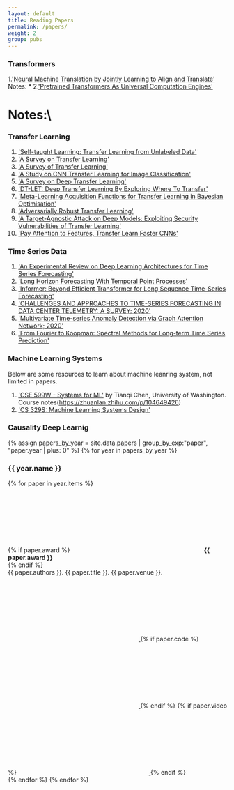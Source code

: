 ```yaml
---
layout: default
title: Reading Papers
permalink: /papers/
weight: 2
group: pubs
---
```

### Transformers
1.['Neural Machine Translation by Jointly Learning to Align and Translate'](https://arxiv.org/abs/1409.0473)
Notes:
*
2.['Pretrained Transformers As Universal Computation Engines'](https://arxiv.org/pdf/2103.05247.pdf)
# Notes:\

### Transfer Learning
1. ['Self-taught Learning: Transfer Learning from Unlabeled Data'](https://dl.acm.org/doi/pdf/10.1145/1273496.1273592)
2. ['A Survey on Transfer Learning'](http://home.cse.ust.hk/~qyang/Docs/2009/tkde_transfer_learning.pdf)
3. ['A Survey of Transfer Learning'](https://journalofbigdata.springeropen.com/track/pdf/10.1186/s40537-016-0043-6.pdf)
4. ['A Study on CNN Transfer Learning for Image Classification'](https://cs.aston.ac.uk/~fariad/publications/MH-JB-DF@UKCI18.pdf)
5. ['A Survey on Deep Transfer Learning'](https://arxiv.org/abs/1808.01974)
6. ['DT-LET: Deep Transfer Learning By Exploring Where To Transfer'](https://arxiv.org/pdf/1809.08541.pdf)
7. ['Meta-Learning Acquisition Functions for Transfer Learning in Bayesian Optimisation'](https://arxiv.org/abs/1904.02642)
8. ['Adversarially Robust Transfer Learning'](https://arxiv.org/abs/1905.08232)
9. ['A Target-Agnostic Attack on Deep Models: Exploiting Security Vulnerabilities of Transfer Learning'](https://arxiv.org/abs/1904.04334)
10. ['Pay Attention to Features, Transfer Learn Faster CNNs'](https://openreview.net/pdf?id=ryxyCeHtPB)

### Time Series Data
1. ['An Experimental Review on Deep Learning Architectures for Time Series Forecasting'](https://arxiv.org/abs/2103.12057)
2. ['Long Horizon Forecasting With Temporal Point Processes'](https://arxiv.org/abs/2101.02815)
3. ['Informer: Beyond Efficient Transformer for Long Sequence Time-Series Forecasting'](https://arxiv.org/abs/2012.07436)
4. ['CHALLENGES AND APPROACHES TO TIME-SERIES FORECASTING IN DATA CENTER TELEMETRY: A SURVEY; 2020'](https://arxiv.org/abs/2101.04224)
5. ['Multivariate Time-series Anomaly Detection via Graph Attention Network; 2020'](https://arxiv.org/abs/2009.02040)
6.  ['From Fourier to Koopman: Spectral Methods for Long-term Time Series Prediction'](https://arxiv.org/abs/2004.00574v1)


### Machine Learning Systems
Below are some resources to learn about machine leanring system, not limited in papers.
1. ['CSE 599W - Systems for ML'](http://dlsys.cs.washington.edu/) by Tianqi Chen, University of Washington.
   Course notes(https://zhuanlan.zhihu.com/p/104649426)
2. ['CS 329S: Machine Learning Systems Design'](https://stanford-cs329s.github.io/syllabus.html)


### Causality Deep Learnig






{% assign papers_by_year = site.data.papers | group_by_exp:"paper", "paper.year | plus: 0" %}
{% for year in papers_by_year %}
  <h3>{{ year.name }}</h3>
  {% for paper in year.items %}
  <div class="publication" id="{{ paper.id }}">
    {% if paper.award %}
    <span class="icon">
      <svg><use xlink:href="#icon-award"/></svg>
      <b>{{ paper.award }}</b>
    </span> <br/>
    {% endif %}
    <div class="publication-title">
      {{ paper.authors }}. {{ paper.title }}. {{ paper.venue }}.
    </div>
    <div class="right">
      <a href="{{ "/resources/papers/" | append: paper.id | append: ".pdf" | prepend: site.baseurl }}" target="_blank">
        <span class="icon"><svg><use xlink:href="#icon-pdf"/></svg></span>
      </a>
      {% if paper.code %}
      <a href="{{ paper.code }}" target="_blank">
        <span class="icon"><svg><use xlink:href="#icon-github"/></svg></span>
      </a>
      {% endif %}
      {% if paper.video %}
      <a href="{{ paper.video }}" target="_blank">
        <span class="icon"><svg><use xlink:href="#icon-youtube"/></svg></span>
      </a>
      {% endif %}
    </div>
  </div>
  {% endfor %}
{% endfor %}
